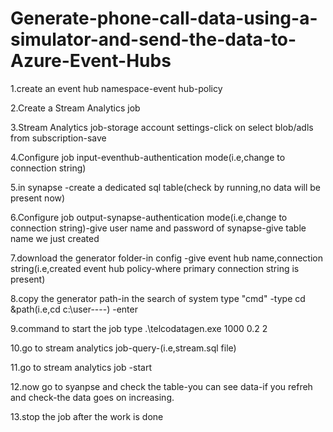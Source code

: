 # Generate-phone-call-data-using-a-simulator-and-send-the-data-to-Azure-Event-Hubs

1.create an event hub namespace-event hub-policy

2.Create a Stream Analytics job

3.Stream Analytics job-storage account settings-click on select blob/adls from subscription-save

4.Configure job input-eventhub-authentication mode(i.e,change to connection string)

5.in synapse -create a dedicated sql table(check by running,no data will be present now)

6.Configure job output-synapse-authentication mode(i.e,change to connection string)-give user name and password of synapse-give table name we just created

7.download the generator folder-in config -give event hub name,connection string(i.e,created event hub policy-where primary connection string is present)

8.copy the generator path-in the search of system type "cmd" -type cd &path(i.e,cd c:\user----) -enter

9.command to start the job type .\telcodatagen.exe 1000 0.2 2

10.go to stream analytics job-query-(i.e,stream.sql file)

11.go to stream analytics job -start

12.now go to syanpse and check the table-you can see data-if you refreh and check-the data goes on increasing.

13.stop the job after the work is done












